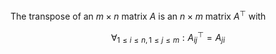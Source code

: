 The transpose of an $m \times n$ matrix $A$ is an $n \times m$ matrix $A^\top$ with

$$
\forall_{1 \leq i \leq n, 1 \leq j \leq m}: A^\top_{ij} = A_{ji}
$$
